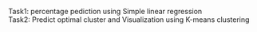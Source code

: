 Task1: percentage pediction using Simple linear regression <br />
Task2: Predict optimal cluster and Visualization using K-means clustering
